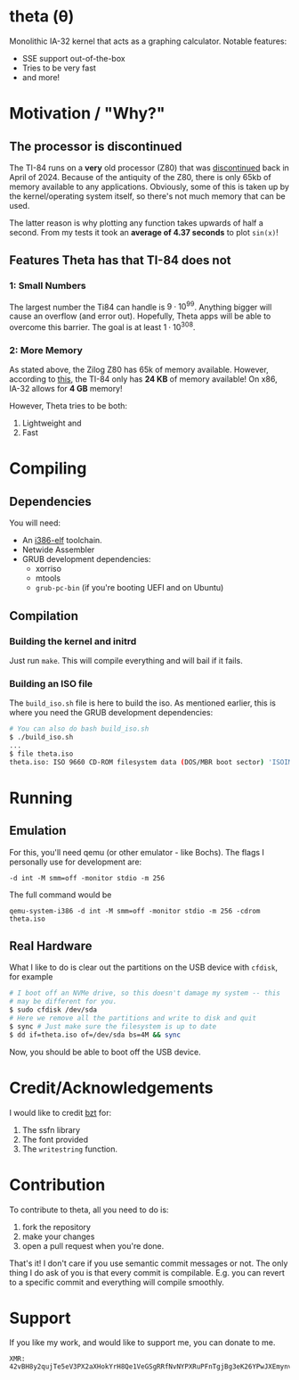 # theta (θ)
Monolithic IA-32 kernel that acts as a graphing calculator. Notable features:
- SSE support out-of-the-box
- Tries to be very fast
- and more!

# Motivation / "Why?"

## The processor is discontinued
The TI-84 runs on a **very** old processor (Z80) that was [discontinued](https://arstechnica.com/gadgets/2024/04/after-48-years-zilog-is-killing-the-classic-standalone-z80-microprocessor-chip/) back in April of 2024. Because
of the antiquity of the Z80, there is only 65kb of memory available to any applications. Obviously, some of this is taken up by the kernel/operating
system itself, so there's not much memory that can be used.

The latter reason is why plotting any function takes upwards of half a 
second. From my tests it took an **average of 4.37 seconds** to plot `sin(x)`!

## Features Theta has that TI-84 does not

### 1: Small Numbers
The largest number the Ti84 can handle is $9 \cdot 10^{99}$. Anything bigger will cause an overflow
(and error out). Hopefully, Theta apps will be able to overcome this barrier. The goal is at least
$1 \cdot 10^{308}$.

### 2: More Memory
As stated above, the Zilog Z80 has 65k of memory available. However, according to [this](https://en.wikipedia.org/wiki/TI-84_Plus_series), the TI-84 only has **24 KB** of memory available! On x86, IA-32 allows for **4 GB** memory!

However, Theta tries to be both:
1. Lightweight and
2. Fast

# Compiling
## Dependencies
You will need:
- An [i386-elf](https://gist.github.com/pedrominicz/93ef0510a20f990b8dc99877fd51a438) toolchain.
- Netwide Assembler
- GRUB development dependencies:
  - xorriso
  - mtools
  - `grub-pc-bin` (if you're booting UEFI and on Ubuntu)

## Compilation

### Building the kernel and initrd
Just run `make`. This will compile everything and will bail if it fails.

### Building an ISO file
The `build_iso.sh` file is here to build the iso. As mentioned earlier,
this is where you need the GRUB development dependencies:
```sh
# You can also do bash build_iso.sh
$ ./build_iso.sh
...
$ file theta.iso
theta.iso: ISO 9660 CD-ROM filesystem data (DOS/MBR boot sector) 'ISOIMAGE' (bootable)
```

# Running

## Emulation
For this, you'll need qemu (or other emulator - like Bochs). The flags I
personally use for development are:
```
-d int -M smm=off -monitor stdio -m 256
```

The full command would be
```
qemu-system-i386 -d int -M smm=off -monitor stdio -m 256 -cdrom theta.iso
```

## Real Hardware
What I like to do is clear out the partitions on the USB device with `cfdisk`, for example
```sh
# I boot off an NVMe drive, so this doesn't damage my system -- this
# may be different for you.
$ sudo cfdisk /dev/sda
# Here we remove all the partitions and write to disk and quit
$ sync # Just make sure the filesystem is up to date
$ dd if=theta.iso of=/dev/sda bs=4M && sync
```

Now, you should be able to boot off the USB device.
# Credit/Acknowledgements

I would like to credit [bzt](https://gitlab.com/bztsrc) for:
1. The ssfn library
2. The font provided
3. The `writestring` function.

# Contribution
To contribute to theta, all you need to do is:
1. fork the repository
2. make your changes
3. open a pull request when you're done.

That's it! I don't care if you use semantic commit messages or not.
The only thing I do ask of you is that every commit is compilable. E.g.
you can revert to a specific commit and everything will compile smoothly.

# Support
If you like my work, and would like to support me, you can donate to me.
```
XMR: 42vBH8y2qujTe5eV3PX2aXHokYrH8Qe1VeGSgRRfNvNYPXRuPFnTgjBg3eK26YPwJXEmynvXDesxw3peKYwDYkD28Mp2dFN
```


